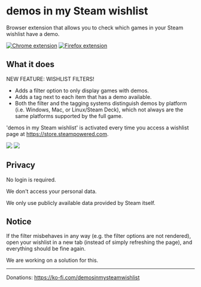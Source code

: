 # demos in my Steam wishlist
Browser extension that allows you to check which games in your Steam wishlist have a demo.


[![Chrome extension](https://storage.googleapis.com/web-dev-uploads/image/WlD8wC6g8khYWPJUsQceQkhXSlv1/UV4C4ybeBTsZt43U4xis.png)](https://chrome.google.com/webstore/detail/demos-in-my-steam-wishlis/cfdhaglgnhlacodkjjmlbcglgecnelnj)
[![Firefox extension](https://extensionworkshop.com/assets/img/documentation/publish/get-the-addon-178x60px.dad84b42.png)](https://addons.mozilla.org/de/firefox/addon/demos-in-my-steam-wishlist/)



## What it does
NEW FEATURE: WISHLIST FILTERS!

- Adds a filter option to only display games with demos.
- Adds a tag next to each item that has a demo available.
- Both the filter and the tagging systems distinguish demos by platform (i.e. Windows, Mac, or Linux/Steam Deck), which not always are the same platforms supported by the full game.



'demos in my Steam wishlist' is activated every time you access a wishlist page at https://store.steampowered.com. 




![](https://i.imgur.com/R31JF4R.jpg)
![](https://i.imgur.com/Iiw9whh.jpeg)

## Privacy

No login is required.

We don't access your personal data.

We only use publicly available data provided by Steam itself.

## Notice

If the filter misbehaves in any way (e.g. the filter options are not rendered), open your wishlist in a new tab (instead of simply refreshing the page), and everything should be fine again. 

We are working on a solution for this.


---

Donations: https://ko-fi.com/demosinmysteamwishlist
